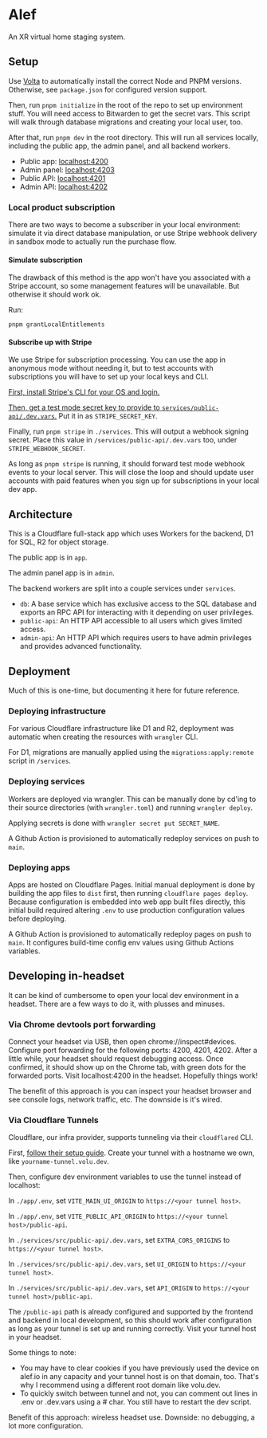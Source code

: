 # Alef

An XR virtual home staging system.

## Setup

Use [Volta](https://volta.sh) to automatically install the correct Node and PNPM versions. Otherwise, see `package.json` for configured version support.

Then, run `pnpm initialize` in the root of the repo to set up environment stuff. You will need access to Bitwarden to get the secret vars. This script will walk through database migrations and creating your local user, too.

After that, run `pnpm dev` in the root directory. This will run all services locally, including the public app, the admin panel, and all backend workers.

- Public app: [localhost:4200](http://localhost:4200)
- Admin panel: [localhost:4203](http://localhost:4203)
- Public API: [localhost:4201](http://localhost:4201)
- Admin API: [localhost:4202](http://localhost:4202)

### Local product subscription

There are two ways to become a subscriber in your local environment: simulate it via direct database manipulation, or use Stripe webhook delivery in sandbox mode to actually run the purchase flow.

#### Simulate subscription

The drawback of this method is the app won't have you associated with a Stripe account, so some management features will be unavailable. But otherwise it should work ok.

Run:

```
pnpm grantLocalEntitlements
```

#### Subscribe up with Stripe

We use Stripe for subscription processing. You can use the app in anonymous mode without needing it, but to test accounts with subscriptions you will have to set up your local keys and CLI.

[First, install Stripe's CLI for your OS and login.](https://docs.stripe.com/stripe-cli?install-method=homebrew)

[Then, get a test mode secret key to provide to `services/public-api/.dev.vars`.](https://dashboard.stripe.com/test/apikeys) Put it in as `STRIPE_SECRET_KEY`.

Finally, run `pnpm stripe` in `./services`. This will output a webhook signing secret. Place this value in `/services/public-api/.dev.vars` too, under `STRIPE_WEBHOOK_SECRET`.

As long as `pnpm stripe` is running, it should forward test mode webhook events to your local server. This will close the loop and should update user accounts with paid features when you sign up for subscriptions in your local dev app.

## Architecture

This is a Cloudflare full-stack app which uses Workers for the backend, D1 for SQL, R2 for object storage.

The public app is in `app`.

The admin panel app is in `admin`.

The backend workers are split into a couple services under `services`.

- `db`: A base service which has exclusive access to the SQL database and exports an RPC API for interacting with it depending on user privileges.
- `public-api`: An HTTP API accessible to all users which gives limited access.
- `admin-api`: An HTTP API which requires users to have admin privileges and provides advanced functionality.

## Deployment

Much of this is one-time, but documenting it here for future reference.

### Deploying infrastructure

For various Cloudflare infrastructure like D1 and R2, deployment was automatic when creating the resources with `wrangler` CLI.

For D1, migrations are manually applied using the `migrations:apply:remote` script in `/services`.

### Deploying services

Workers are deployed via wrangler. This can be manually done by cd'ing to their source directories (with `wrangler.toml`) and running `wrangler deploy`.

Applying secrets is done with `wrangler secret put SECRET_NAME`.

A Github Action is provisioned to automatically redeploy services on push to `main`.

### Deploying apps

Apps are hosted on Cloudflare Pages. Initial manual deployment is done by building the app files to `dist` first, then running `cloudflare pages deploy`. Because configuration is embedded into web app built files directly, this initial build required altering `.env` to use production configuration values before deploying.

A Github Action is provisioned to automatically redeploy pages on push to `main`. It configures build-time config env values using Github Actions variables.

## Developing in-headset

It can be kind of cumbersome to open your local dev environment in a headset. There are a few ways to do it, with plusses and minuses.

### Via Chrome devtools port forwarding

Connect your headset via USB, then open chrome://inspect#devices. Configure port forwarding for the following ports: 4200, 4201, 4202. After a little while, your headset should request debugging access. Once confirmed, it should show up on the Chrome tab, with green dots for the forwarded ports. Visit localhost:4200 in the headset. Hopefully things work!

The benefit of this approach is you can inspect your headset browser and see console logs, network traffic, etc. The downside is it's wired.

### Via Cloudflare Tunnels

Cloudflare, our infra provider, supports tunneling via their `cloudflared` CLI.

First, [follow their setup guide](https://developers.cloudflare.com/cloudflare-one/connections/connect-networks/get-started/create-local-tunnel/). Create your tunnel with a hostname we own, like `yourname-tunnel.volu.dev`.

Then, configure dev environment variables to use the tunnel instead of localhost:

In `./app/.env`, set `VITE_MAIN_UI_ORIGIN` to `https://<your tunnel host>`.

In `./app/.env`, set `VITE_PUBLIC_API_ORIGIN` to `https://<your tunnel host>/public-api`.

In `./services/src/public-api/.dev.vars`, set `EXTRA_CORS_ORIGINS` to `https://<your tunnel host>`.

In `./services/src/public-api/.dev.vars`, set `UI_ORIGIN` to `https://<your tunnel host>`.

In `./services/src/public-api/.dev.vars`, set `API_ORIGIN` to `https://<your tunnel host>/public-api`.

The `/public-api` path is already configured and supported by the frontend and backend in local development, so this should work after configuration as long as your tunnel is set up and running correctly. Visit your tunnel host in your headset.

Some things to note:

- You may have to clear cookies if you have previously used the device on alef.io in any capacity and your tunnel host is on that domain, too. That's why I recommend using a different root domain like volu.dev.
- To quickly switch between tunnel and not, you can comment out lines in .env or .dev.vars using a # char. You still have to restart the dev script.

Benefit of this approach: wireless headset use. Downside: no debugging, a lot more configuration.
